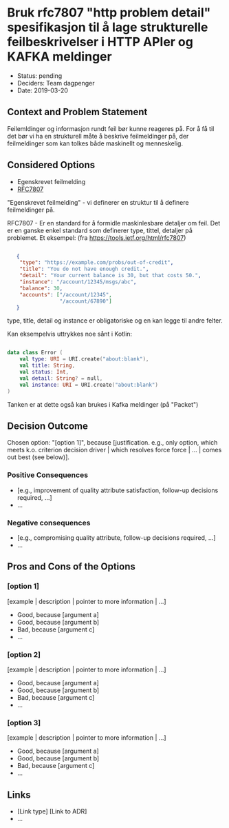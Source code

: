 # Bruk rfc7807 "http problem detail" spesifikasjon til å lage strukturelle feilbeskrivelser i HTTP APIer og KAFKA meldinger

* Status: pending
* Deciders: Team dagpenger
* Date: 2019-03-20

## Context and Problem Statement

Feilemldinger og informasjon rundt feil bør kunne reageres på. For å få til det bør vi ha en strukturell måte å beskrive feilmeldinger på, der feilmeldinger som kan tolkes både maskinellt og menneskelig. 
 
## Considered Options

* Egenskrevet feilmelding
* [RFC7807](https://tools.ietf.org/html/rfc7807)  

"Egenskrevet feilmelding" - vi definerer en struktur til å definere feilmeldinger på. 

RFC7807 - Er en standard for å formidle maskinlesbare detaljer om feil. Det er en ganske enkel standard som definerer type, tittel, detaljer på problemet. Et eksempel: (fra https://tools.ietf.org/html/rfc7807)

```json

   {
    "type": "https://example.com/probs/out-of-credit",
    "title": "You do not have enough credit.",
    "detail": "Your current balance is 30, but that costs 50.",
    "instance": "/account/12345/msgs/abc",
    "balance": 30,
    "accounts": ["/account/12345",
                 "/account/67890"]
   }
```
type, title, detail og instance er obligatoriske og en kan legge til andre felter. 

Kan eksempelvis uttrykkes noe sånt i Kotlin: 

```kotlin

data class Error (
    val type: URI = URI.create("about:blank"),
    val title: String,
    val status: Int,
    val detail: String? = null,
    val instance: URI = URI.create("about:blank")
)
```

Tanken er at dette også kan brukes i Kafka meldinger (på "Packet")

## Decision Outcome

Chosen option: "[option 1]", because [justification. e.g., only option, which meets k.o. criterion decision driver | which resolves force force | … | comes out best (see below)].

### Positive Consequences <!-- optional -->

* [e.g., improvement of quality attribute satisfaction, follow-up decisions required, …]
* …

### Negative consequences <!-- optional -->

* [e.g., compromising quality attribute, follow-up decisions required, …]
* …

## Pros and Cons of the Options <!-- optional -->

### [option 1]

[example | description | pointer to more information | …] <!-- optional -->

* Good, because [argument a]
* Good, because [argument b]
* Bad, because [argument c]
* … <!-- numbers of pros and cons can vary -->

### [option 2]

[example | description | pointer to more information | …] <!-- optional -->

* Good, because [argument a]
* Good, because [argument b]
* Bad, because [argument c]
* … <!-- numbers of pros and cons can vary -->

### [option 3]

[example | description | pointer to more information | …] <!-- optional -->

* Good, because [argument a]
* Good, because [argument b]
* Bad, because [argument c]
* … <!-- numbers of pros and cons can vary -->

## Links <!-- optional -->

* [Link type] [Link to ADR] <!-- example: Refined by [ADR-0005](0005-example.md) -->
* … <!-- numbers of links can vary -->
